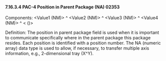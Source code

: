 #### 7.16.3.4 PAC-4 Position in Parent Package (NA) 02353

Components: &lt;Value1 (NM)> ^ &lt;Value2 (NM)> ^ &lt;Value3 (NM)> ^ &lt;Value4 (NM)> ^ &lt; ()>

Definition: The position in parent package field is used when it is important to communicate specifically where in the parent package this package resides. Each position is identified with a position number. The NA (numeric array) data type is used to allow, if necessary, to transfer multiple axis information, e.g., 2-dimensional tray (X^Y).
